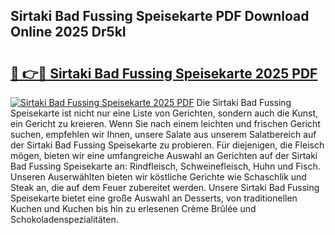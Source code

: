 ## Sirtaki Bad Fussing Speisekarte PDF Download Online 2025 Dr5kI

# <h2><a href="http://gc71m3o.nevu.top/?p=Sirtaki+Bad+Fussing+Speisekarte">🔗 👉🔴 Sirtaki Bad Fussing Speisekarte 2025 PDF</a></h2>

[![Sirtaki Bad Fussing Speisekarte 2025 PDF](https://i.imgur.com/dBaPXMq.png)](http://gc71m3o.nevu.top/?p=Sirtaki+Bad+Fussing+Speisekarte)
Die Sirtaki Bad Fussing Speisekarte ist nicht nur eine Liste von Gerichten, sondern auch die Kunst, ein Gericht zu kreieren. Wenn Sie nach einem leichten und frischen Gericht suchen, empfehlen wir Ihnen, unsere Salate aus unserem Salatbereich auf der Sirtaki Bad Fussing Speisekarte zu probieren. Für diejenigen, die Fleisch mögen, bieten wir eine umfangreiche Auswahl an Gerichten auf der Sirtaki Bad Fussing Speisekarte an: Rindfleisch, Schweinefleisch, Huhn und Fisch. Unseren Auserwählten bieten wir köstliche Gerichte wie Schaschlik und Steak an, die auf dem Feuer zubereitet werden. Unsere Sirtaki Bad Fussing Speisekarte bietet eine große Auswahl an Desserts, von traditionellen Kuchen und Kuchen bis hin zu erlesenen Crème Brûlée und Schokoladenspezialitäten.
